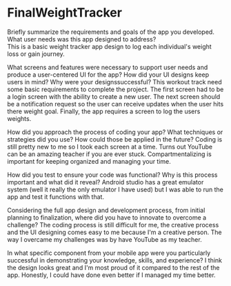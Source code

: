 # FinalWeightTracker

Briefly summarize the requirements and goals of the app you developed. What user needs was this app designed to address?  
   This is a basic weight tracker app design to log each individual's weight loss or gain journey. 
 
What screens and features were necessary to support user needs and produce a user-centered UI for the app? How did your UI designs keep users in mind? Why were your designssuccessful?
 This workout track need some basic requirements to complete the project. The first screen had to be a login screen with the ability to create a new user. The next screen should be a notification request so the user can receive updates when the user hits there weight goal. Finally, the app requires a screen to log the users weights.  
 
How did you approach the process of coding your app? What techniques or strategies did you use? How could those be applied in the future?
 Coding is still pretty new to me so I took each screen at a time. Turns out YouTube can be an amazing teacher if you are ever stuck. Compartmentalizing is important for keeping organized and managing your time.  

How did you test to ensure your code was functional? Why is this process important and what did it reveal?
 Android studio has a great emulator system (well it really the only emulator I have used) but I was able to run the app and test it functions with that.

Considering the full app design and development process, from initial planning to finalization, where did you have to innovate to overcome a challenge?
The coding process is still difficult for me, the creative process and the UI designing comes easy to me because I'm a creative person. The way I overcame my challenges was by have YouTube as my teacher.
    
In what specific component from your mobile app were you particularly successful in demonstrating your knowledge, skills, and experience?
I think the design looks great and I'm most proud of it compared to the rest of the app. Honestly, I could have done even better if I managed my time better. 
